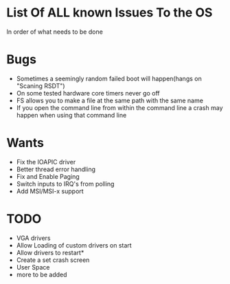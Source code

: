 # List Of ALL known Issues To the OS
In order of what needs to be done
# Bugs
- Sometimes a seemingly random failed boot will happen(hangs on "Scaning RSDT")
- On some tested hardware core timers never go off
- FS allows you to make a file at the same path with the same name
- If you open the command line from within the command line a crash may happen when using that command line
# Wants
- Fix the IOAPIC driver
- Better thread error handling
- Fix and Enable Paging
- Switch inputs to IRQ's from polling
- Add MSI/MSI-x support
# TODO
- VGA drivers
- Allow Loading of custom drivers on start
- Allow drivers to restart*
- Create a set crash screen
- User Space
- more to be added

